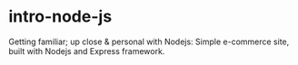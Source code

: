 # intro-node-js
Getting familiar; up close & personal with Nodejs: 
Simple e-commerce site, built with Nodejs and Express framework.
